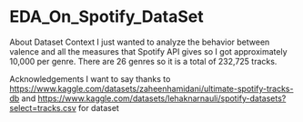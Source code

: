 # EDA_On_Spotify_DataSet
About Dataset
Context
I just wanted to analyze the behavior between valence and all the measures that Spotify API gives so I got approximately 10,000 per genre. There are 26 genres so it is a total of 232,725 tracks.

Acknowledgements
I want to say thanks to https://www.kaggle.com/datasets/zaheenhamidani/ultimate-spotify-tracks-db  and 
https://www.kaggle.com/datasets/lehaknarnauli/spotify-datasets?select=tracks.csv for dataset

